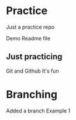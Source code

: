 # Practice
Just a practice repo

Demo Readme file

## Just practicing 
Git and Github
It's fun

# Branching
Added a branch
Example 1